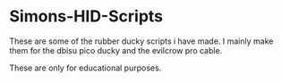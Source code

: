 # Simons-HID-Scripts
These are some of the rubber ducky scripts i have made. I mainly make them for the dbisu pico ducky and the evilcrow pro cable.

These are only for educational purposes.
